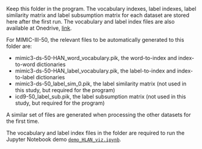 Keep this folder in the program. The vocabulary indexes, label indexes, label similarity matrix and label subsumption matrix for each dataset are stored here after the first run. The vocabulary and label index files are also available at Onedrive, [link](https://onedrive.live.com/?authkey=%21ACZVuCnEV2zDKow&id=22F95C44F607EC5B%21255141&cid=22F95C44F607EC5B).

For MIMIC-III-50, the relevant files to be automatically generated to this folder are:
* mimic3-ds-50-HAN_word_vocabulary.pik, the word-to-index and index-to-word dictionaries
* mimic3-ds-50-HAN_label_vocabulary.pik, the label-to-index and index-to-label dictionaries
* mimic3-ds-50_label_sim_0.pik, the label similarity matrix (not used in this study, but required for the program)
* icd9-50_label_sub.pik, the label subsumption matrix (not used in this study, but required for the program)

A similar set of files are generated when processing the other datasets for the first time.

The vocabulary and label index files in the folder are required to run the Jupyter Notebook demo [```demo_HLAN_viz.ipynb```](https://github.com/acadTags/ExplainableAutomated-Medical-Coding/blob/master/HLAN/demo_HLAN_viz.ipynb).
